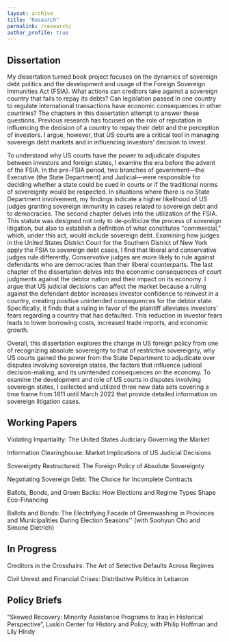 ```yaml
---
layout: archive
title: "Research"
permalink: /research/
author_profile: true
---
```

 
## Dissertation

My dissertation turned book project focuses on the dynamics of sovereign debt politics and the development and usage of the Foreign Sovereign Immunities Act (FSIA). What actions can creditors take against a sovereign country that fails to repay its debts? Can legislation passed in one country to regulate international transactions have economic consequences in other countries? The chapters in this dissertation attempt to answer these questions. Previous research has focused on the role of reputation in influencing the decision of a country to repay their debt and the perception of investors. I argue, however, that US courts are a critical tool in managing sovereign debt markets and in influencing investors’ decision to invest. 

To understand why US courts have the power to adjudicate disputes between investors and foreign states, I examine the era before the advent of the FSIA. In the pre-FSIA period, two branches of government—the Executive (the State Department) and Judicial—were responsible for deciding whether a state could be sued in courts or if the traditional norms of sovereignty would be respected. In situations where there is no State Department involvement, my findings indicate a higher likelihood of US judges granting sovereign immunity in cases related to sovereign debt and to democracies. The second chapter delves into the utilization of the FSIA. This statute was designed not only to de-politicize the process of sovereign litigation, but also to establish a definition of what constitutes "commercial," which, under this act, would include sovereign debt. Examining how judges in the United States District Court for the Southern District of New York apply the FSIA to sovereign debt cases, I find that liberal and conservative judges rule differently. Conservative judges are more likely to rule against defendants who are democracies than their liberal counterparts. The last chapter of the dissertation delves into the economic consequences of court judgments against the debtor nation and their impact on its economy. I argue that US judicial decisions can affect the market because a ruling against the defendant debtor increases investor confidence to reinvest in a country, creating positive unintended consequences for the debtor state. Specifically, it finds that a ruling in favor of the plaintiff alleviates investors’ fears regarding a country that has defaulted. This reduction in investor fears leads to lower borrowing costs, increased trade imports, and economic growth. 
 
 Overall, this dissertation explores the change in US foreign policy from one of recognizing absolute sovereignty to that of restrictive sovereignty, why US courts gained the power from the State Department to adjudicate over disputes involving sovereign states, the factors that influence judicial decision-making, and its unintended consequences on the economy. To examine the development and role of US courts in disputes involving sovereign states, I collected and utilized three new data sets covering a time frame from 1811 until March 2022 that provide detailed information on sovereign litigation cases. 


  
## Working Papers
  
Violating Impartiality: The United States Judiciary Governing the Market

Information Clearinghouse: Market Implications of US Judicial Decisions
  
Sovereignty Restructured: The Foreign Policy of Absolute Sovereignty
  
Negotiating Sovereign Debt: The Choice for Incomplete Contracts

Ballots, Bonds, and Green Backs: How Elections and Regime Types Shape Eco-Financing

Ballots and Bonds: The Electrifying Facade of Greenwashing in Provinces and Municipalities During Election Seasons'' (with Soohyun Cho and Simone Dietrich)

  
## In Progress

Creditors in the Crosshairs: The Art of Selective Defaults Across Regimes

Civil Unrest and Financial Crises: Distributive Politics in Lebanon


## Policy Briefs


“Skewed Recovery: Minority Assistance Programs to Iraq in Historical Perspective”, Luskin Center for History and Policy, with Philip Hoffman and Lily Hindy





